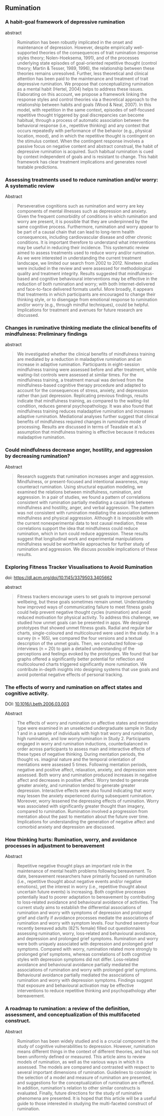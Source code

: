 ## Rumination

### A habit-goal framework of depressive rumination

abstract

>Rumination has been robustly implicated in the onset and maintenance of depression. However, despite empirically well-supported theories of the consequences of trait rumination (response styles theory; Nolen-Hoeksema, 1991), and of the processes underlying state episodes of goal-oriented repetitive thought (control theory; Martin & Tesser, 1989, 1996), the relationship between these theories remains unresolved. Further, less theoretical and clinical attention has been paid to the maintenance and treatment of trait depressive rumination. We propose that conceptualizing rumination as a mental habit (Hertel, 2004) helps to address these issues. Elaborating on this account, we propose a framework linking the response styles and control theories via a theoretical approach to the relationship between habits and goals (Wood & Neal, 2007). In this model, with repetition in the same context, episodes of self-focused repetitive thought triggered by goal discrepancies can become habitual, through a process of automatic association between the behavioral response (i.e., repetitive thinking) and any context that occurs repeatedly with performance of the behavior (e.g., physical location, mood), and in which the repetitive thought is contingent on the stimulus context. When the contingent response involves a passive focus on negative content and abstract construal, the habit of depressive rumination is acquired. Such habitual rumination is cued by context independent of goals and is resistant to change. This habit framework has clear treatment implications and generates novel testable predictions.

### Assessing treatments used to reduce rumination and/or worry: A systematic review

Abstract

> Perseverative cognitions such as rumination and worry are key components of mental illnesses such as depression and anxiety. Given the frequent comorbidity of conditions in which rumination and worry are present, it is possible that they are underpinned by the same cognitive process. Furthermore, rumination and worry appear to be part of a causal chain that can lead to long-term health consequences, including cardiovascular disease and other chronic conditions. It is important therefore to understand what interventions may be useful in reducing their incidence. This systematic review aimed to assess treatments used to reduce worry and/or rumination. As we were interested in understanding the current treatment landscape, we limited our search from 2002 to 2012. Nineteen studies were included in the review and were assessed for methodological quality and treatment integrity. Results suggested that mindfulness-based and cognitive behavioural interventions may be effective in the reduction of both rumination and worry; with both Internet-delivered and face-to-face delivered formats useful. More broadly, it appears that treatments in which participants are encouraged to change their thinking style, or to disengage from emotional response to rumination and/or worry (e.g., through mindful techniques), could be helpful. Implications for treatment and avenues for future research are discussed.

### Changes in ruminative thinking mediate the clinical benefits of mindfulness: Preliminary findings

abstract

> We investigated whether the clinical benefits of mindfulness training are mediated by a reduction in maladaptive rumination and an increase in adaptive rumination. Participants in eight-session mindfulness training were assessed before and after treatment, while waiting-list controls were assessed at similar times. For the mindfulness training, a treatment manual was derived from the mindfulness-based cognitive therapy procedure and adapted to account for the consequences of stress, anxiety, and depression rather than just depression. Replicating previous findings, results indicate that mindfulness training, as compared to the waiting-list condition, reduces general psychopathology. It was also found that mindfulness training reduces maladaptive rumination and increases adaptive rumination. Mediational analyses further suggest that clinical benefits of mindfulness required changes in ruminative mode of processing. Results are discussed in terms of Teasdale et al.’s assumption that mindfulness training is effective because it reduces maladaptive rumination.

### Could mindfulness decrease anger, hostility, and aggression by decreasing rumination?

Abstract

> Research suggests that rumination increases anger and aggression. Mindfulness, or present-focused and intentional awareness, may counteract rumination. Using structural equation modeling, we examined the relations between mindfulness, rumination, and aggression. In a pair of studies, we found a pattern of correlations consistent with rumination partially mediating a causal link between mindfulness and hostility, anger, and verbal aggression. The pattern was not consistent with rumination mediating the association between mindfulness and physical aggression. Although it is impossible with the current nonexperimental data to test causal mediation, these correlations support the idea that mindfulness could reduce rumination, which in turn could reduce aggression. These results suggest that longitudinal work and experimental manipulations mindfulness would be worthwhile approaches for further study of rumination and aggression. We discuss possible implications of these results.

### Exploring Fitness Tracker Visualisations to Avoid Rumination

doi: https://dl.acm.org/doi/10.1145/3379503.3405662

abstract

>Fitness trackers encourage users to set goals to improve personal wellbeing, but these goals sometimes remain unmet. Understanding how improved ways of communicating failure to meet fitness goals could help prevent negative thought cycles (rumination) and avoid reduced motivation for physical activity. To address this challenge, we studied how unmet goals can be presented in apps. We designed prototypes that showed unmet fitness goals. Radial and regular bar charts, single-coloured and multicoloured were used in the study. In a survey (n = 165), we compared the four versions and a textual description of the unmet goals. Then, we conducted follow-up interviews (n = 20) to gain a detailed understanding of the perceptions and feelings evoked by the prototypes. We found that bar graphs offered a significantly better potential for reflection and multicoloured charts triggered significantly more rumination. We contribute in-depth insights into designing systems that use goals and avoid potential negative effects of personal tracking.

### The effects of worry and rumination on affect states and cognitive activity.

DOI: [10.1016/j.beth.2006.03.003](https://doi.org/10.1016/j.beth.2006.03.003)

Abstract

> The effects of worry and rumination on affective states and mentation type were examined in an unselected undergraduate sample in Study 1 and in a sample of individuals with high trait worry and rumination, high rumination, and low worry/rumination in Study 2. Participants engaged in worry and rumination inductions, counterbalanced in order across participants to assess main and interactive effects of these types of negative thinking. During mentation periods, the thought vs. imaginal nature and the temporal orientation of mentations were assessed 5 times. Following mentation periods, negative and positive affect, relaxation, anxiety, and depression were assessed. Both worry and rumination produced increases in negative affect and decreases in positive affect. Worry tended to generate greater anxiety, and rumination tended to generate greater depression. Interactive effects were also found indicating that worry may lessen the anxiety experienced during subsequent rumination. Moreover, worry lessened the depressing effects of rumination. Worry was associated with significantly greater thought than imagery, compared to rumination. Rumination involved a progression from mentation about the past to mentation about the future over time. Implications for understanding the generation of negative affect and comorbid anxiety and depression are discussed.

### How thinking hurts: Rumination, worry, and avoidance processes in adjustment to bereavement

Abstract

> Repetitive negative thought plays an important role in the maintenance of mental health problems following bereavement. To date, bereavement researchers have primarily focused on rumination (i.e., repetitive thought about negative events and/or negative emotions), yet the interest in worry (i.e., repetitive thought about uncertain future events) is increasing. Both cognitive processes potentially lead to poorer adaptation to bereavement by contributing to loss‐related avoidance and behavioural avoidance of activities. The current study aims to establish the differential associations of rumination and worry with symptoms of depression and prolonged grief and clarify if avoidance processes mediate the associations of rumination and worry with symptom levels. Four hundred seventy‐four recently bereaved adults (82% female) filled out questionnaires assessing rumination, worry, loss‐related and behavioural avoidance, and depression and prolonged grief symptoms. Rumination and worry were both uniquely associated with depression and prolonged grief symptoms. Compared with worry, rumination related more strongly to prolonged grief symptoms, whereas correlations of both cognitive styles with depression symptoms did not differ. Loss‐related avoidance and behavioural avoidance partially mediated the associations of rumination and worry with prolonged grief symptoms. Behavioural avoidance partially mediated the associations of rumination and worry with depression symptoms. Findings suggest that exposure and behavioural activation may be effective interventions to reduce repetitive thinking and psychopathology after bereavement.

### A roadmap to rumination: a review of the definition, assessment, and conceptualization of this multifaceted construct.

Abstract

> Rumination has been widely studied and is a crucial component in the study of cognitive vulnerabilities to depression. However, rumination means different things in the context of different theories, and has not been uniformly defined or measured. This article aims to review models of rumination, as well as the various ways in which it is assessed. The models are compared and contrasted with respect to several important dimensions of rumination. Guidelines to consider in the selection of a model and measure of rumination are presented, and suggestions for the conceptualization of rumination are offered. In addition, rumination's relation to other similar constructs is evaluated. Finally, future directions for the study of ruminative phenomena are presented. It is hoped that this article will be a useful guide to those interested in studying the multi-faceted construct of rumination.